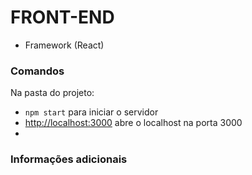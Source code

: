 # FRONT-END

- Framework (React)


### Comandos

Na pasta do projeto:
- `npm start` para iniciar o servidor
- [http://localhost:3000](http://localhost:3000) abre o localhost na porta 3000
-

### Informações adicionais


